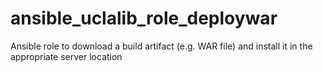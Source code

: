 # ansible_uclalib_role_deploywar
Ansible role to download a build artifact (e.g. WAR file) and install it in the appropriate server location
